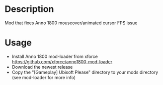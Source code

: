 # Description
Mod that fixes Anno 1800 mouseover/animated cursor FPS issue

# Usage
- Install Anno 1800 mod-loader from xforce https://github.com/xforce/anno1800-mod-loader
- Download the newest release
- Copy the "[Gameplay] Ubisoft Please" directory to your mods directory (see mod-loader for more info)
